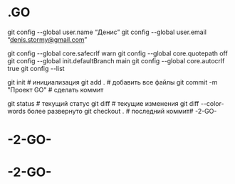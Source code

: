 # .GO
git config --global user.name “Денис”
git config --global user.email “denis.stormy@gmail.com”


git config --global core.safecrlf warn
git config --global core.quotepath off
git config --global init.defaultBranch main
git config --global core.autocrlf true
git config --list

git init # инициализация
git add . # добавить все файлы
git commit -m "Проект GO" # сделать коммит

git status # текущий статус
git diff # текущие изменения
git diff --color-words более развернуто
git checkout . # последний коммит# -2-GO-
# -2-GO-
# -2-GO-
